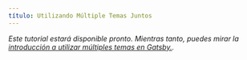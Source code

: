 ```yaml
---
título: Utilizando Múltiple Temas Juntos
---
```


_Este tutorial estará disponible pronto. Mientras tanto, puedes mirar la [introducción a utilizar múltiples temas en Gatsby.](/docs/themes/using-multiple-gatsby-themes)._
